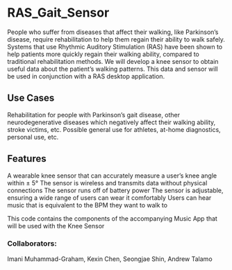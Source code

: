 # RAS_Gait_Sensor

People who suffer from diseases that affect their walking, like Parkinson’s disease, require rehabilitation to help them regain their ability to walk safely. Systems that use Rhythmic Auditory Stimulation (RAS) have been shown to help patients more quickly regain their walking ability, compared to traditional rehabilitation methods. We will develop a knee sensor to obtain useful data about the patient’s walking patterns. This data and sensor will be used in conjunction with a RAS desktop application.

## Use Cases
Rehabilitation for people with Parkinson’s gait disease, other neurodegenerative diseases which negatively affect their walking ability, stroke victims, etc. 
Possible general use for athletes, at-home diagnostics, personal use, etc.

## Features
A wearable knee sensor that can accurately measure a user’s knee angle within ± 5°
The sensor is wireless and transmits data without physical connections
The sensor runs off of battery power
The sensor is adjustable, ensuring a wide range of users can wear it comfortably
Users can hear music that is equivalent to the BPM they want to walk to

This code contains the components of the accompanying Music App that will be used with the Knee Sensor

### Collaborators:
Imani Muhammad-Graham, Kexin Chen, Seongjae Shin, Andrew Talamo
